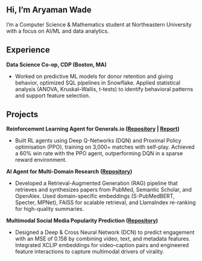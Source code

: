 ## Hi, I’m Aryaman Wade

I’m a Computer Science & Mathematics student at Northeastern University with a focus on AI/ML and data analytics. 

## Experience

**Data Science Co-op, CDP (Boston, MA)**

- Worked on predictive ML models for donor retention and giving behavior, optimized SQL pipelines in Snowflake. 
Applied statistical analysis (ANOVA, Kruskal–Wallis, t-tests) to identify behavioral patterns and support feature selection.

## Projects

**Reinforcement Learning Agent for Generals.io ([Repository](https://github.com/wade-ary/generals-ai) | [Report](https://drive.google.com/file/d/1KUvGMwJkPsz-Hczu0mFMBCC4iljwj6bG/view))**

- Built RL agents using Deep Q-Networks (DQN) and Proximal Policy optimisation (PPO), training on 3,000+ matches with self-play. 
Achieved a 60% win rate with the PPO agent, outperforming DQN in a sparse reward environment.

**AI Agent for Multi-Domain Research ([Repository](https://github.com/wade-ary/query-engine))**

- Developed a Retrieval-Augmented Generation (RAG) pipeline that retrieves and synthesizes papers from PubMed, Semantic Scholar, and OpenAlex. 
Used domain-specific embeddings (S-PubMedBERT, Specter, MPNet), FAISS for scalable retrieval, and LlamaIndex re-ranking for high-quality summaries.

**Multimodal Social Media Popularity Prediction ([Repository](https://github.com/wade-ary/SocialMediaPrediction))**

- Designed a Deep & Cross Neural Network (DCN) to predict engagement with an MSE of 0.158 by combining video, text, and metadata features. 
Integrated XCLIP embeddings for video–caption pairs and engineered feature interactions to capture multimodal drivers of virality.
